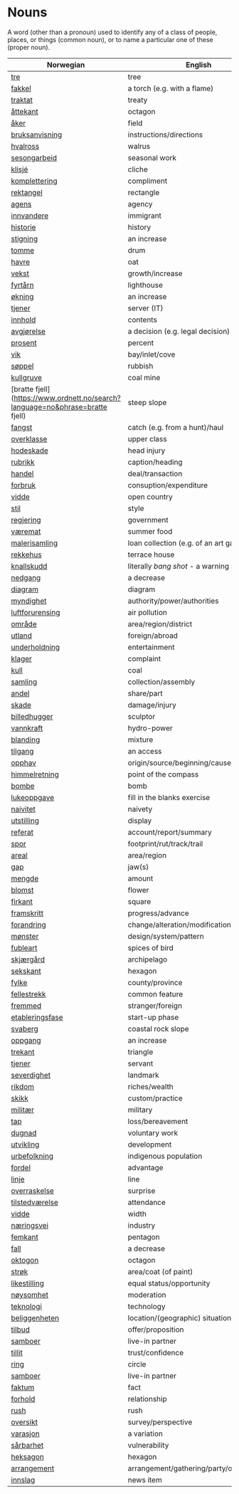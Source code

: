 # Nouns

A word (other than a pronoun) used to identify any of a class of people, places, or things (common noun), or to name a particular one of these (proper noun).

| Norwegian | English | Gender |
| --- | --- | --- |
| [tre](https://www.ordnett.no/search?language=no&phrase=tre) | tree | i |
| [fakkel](https://www.ordnett.no/search?language=no&phrase=fakkel) | a torch (e.g. with a flame) | m |
| [traktat](https://www.ordnett.no/search?language=no&phrase=traktat) | treaty | m |
| [åttekant](https://www.ordnett.no/search?language=no&phrase=åttekant) | octagon | m |
| [åker](https://www.ordnett.no/search?language=no&phrase=åker) | field | m |
| [bruksanvisning](https://www.ordnett.no/search?language=no&phrase=bruksanvisning) | instructions/directions | m |
| [hvalross](https://www.ordnett.no/search?language=no&phrase=hvalross) | walrus | m |
| [sesongarbeid](https://www.ordnett.no/search?language=no&phrase=sesongarbeid) | seasonal work | i |
| [klisjé](https://www.ordnett.no/search?language=no&phrase=klisjé) | cliche | m |
| [komplettering](https://www.ordnett.no/search?language=no&phrase=komplettering) | compliment | m |
| [rektangel](https://www.ordnett.no/search?language=no&phrase=rektangel) | rectangle | i |
| [agens](https://www.ordnett.no/search?language=no&phrase=agens) | agency | m |
| [innvandere](https://www.ordnett.no/search?language=no&phrase=innvandere) | immigrant | m |
| [historie](https://www.ordnett.no/search?language=no&phrase=historie) | history | m/f |
| [stigning](https://www.ordnett.no/search?language=no&phrase=stigning) | an increase | m |
| [tomme](https://www.ordnett.no/search?language=no&phrase=tomme) | drum | m |
| [havre](https://www.ordnett.no/search?language=no&phrase=havre) | oat | m |
| [vekst](https://www.ordnett.no/search?language=no&phrase=vekst) | growth/increase | m |
| [fyrtårn](https://www.ordnett.no/search?language=no&phrase=fyrtårn) | lighthouse | i |
| [økning](https://www.ordnett.no/search?language=no&phrase=økning) | an increase | m |
| [tjener](https://www.ordnett.no/search?language=no&phrase=tjener) | server (IT) | m |
| [innhold](https://www.ordnett.no/search?language=no&phrase=innhold) | contents | i |
| [avgjørelse](https://www.ordnett.no/search?language=no&phrase=avgjørelse) | a decision (e.g. legal decision) | m |
| [prosent](https://www.ordnett.no/search?language=no&phrase=prosent) | percent | m |
| [vik](https://www.ordnett.no/search?language=no&phrase=vik) | bay/inlet/cove | m |
| [søppel](https://www.ordnett.no/search?language=no&phrase=søppel) | rubbish | i |
| [kullgruve](https://www.ordnett.no/search?language=no&phrase=kullgruve) | coal mine | m |
| [bratte fjell](https://www.ordnett.no/search?language=no&phrase=bratte fjell) | steep slope | m |
| [fangst](https://www.ordnett.no/search?language=no&phrase=fangst) | catch (e.g. from a hunt)/haul | m |
| [overklasse](https://www.ordnett.no/search?language=no&phrase=overklasse) | upper class | m |
| [hodeskade](https://www.ordnett.no/search?language=no&phrase=hodeskade) | head injury | m |
| [rubrikk](https://www.ordnett.no/search?language=no&phrase=rubrikk) | caption/heading | m |
| [handel](https://www.ordnett.no/search?language=no&phrase=handel) | deal/transaction | m |
| [forbruk](https://www.ordnett.no/search?language=no&phrase=forbruk) | consuption/expenditure | i |
| [vidde](https://www.ordnett.no/search?language=no&phrase=vidde) | open country | m |
| [stil](https://www.ordnett.no/search?language=no&phrase=stil) | style | m |
| [regjering](https://www.ordnett.no/search?language=no&phrase=regjering) | government | m |
| [væremat](https://www.ordnett.no/search?language=no&phrase=væremat) | summer food | m |
| [malerisamling](https://www.ordnett.no/search?language=no&phrase=malerisamling) | loan collection (e.g. of an art gallery) | m |
| [rekkehus](https://www.ordnett.no/search?language=no&phrase=rekkehus) | terrace house | i |
| [knallskudd](https://www.ordnett.no/search?language=no&phrase=knallskudd) | literally _bang shot_ - a warning shot gun | i |
| [nedgang](https://www.ordnett.no/search?language=no&phrase=nedgang) | a decrease | m |
| [diagram](https://www.ordnett.no/search?language=no&phrase=diagram) | diagram | i |
| [myndighet](https://www.ordnett.no/search?language=no&phrase=myndighet) | authority/power/authorities | m |
| [luftforurensing](https://www.ordnett.no/search?language=no&phrase=luftforurensing) | air pollution | m |
| [område](https://www.ordnett.no/search?language=no&phrase=område) | area/region/district | i |
| [utland](https://www.ordnett.no/search?language=no&phrase=utland) | foreign/abroad | m |
| [underholdning](https://www.ordnett.no/search?language=no&phrase=underholdning) | entertainment | m |
| [klager](https://www.ordnett.no/search?language=no&phrase=klager) | complaint | m |
| [kull](https://www.ordnett.no/search?language=no&phrase=kull) | coal | i |
| [samling](https://www.ordnett.no/search?language=no&phrase=samling) | collection/assembly | m |
| [andel](https://www.ordnett.no/search?language=no&phrase=andel) | share/part | m |
| [skade](https://www.ordnett.no/search?language=no&phrase=skade) | damage/injury | m |
| [billedhugger](https://www.ordnett.no/search?language=no&phrase=billedhugger) | sculptor | m |
| [vannkraft](https://www.ordnett.no/search?language=no&phrase=vannkraft) | hydro-power | m |
| [blanding](https://www.ordnett.no/search?language=no&phrase=blanding) | mixture | m |
| [tilgang](https://www.ordnett.no/search?language=no&phrase=tilgang) | an access | i |
| [opphav](https://www.ordnett.no/search?language=no&phrase=opphav) | origin/source/beginning/cause | i |
| [himmelretning](https://www.ordnett.no/search?language=no&phrase=himmelretning) | point of the compass | m |
| [bombe](https://www.ordnett.no/search?language=no&phrase=bombe) | bomb | m |
| [lukeoppgave](https://www.ordnett.no/search?language=no&phrase=lukeoppgave) | fill in the blanks exercise | m |
| [naivitet](https://www.ordnett.no/search?language=no&phrase=naivitet) | naivety | m |
| [utstilling](https://www.ordnett.no/search?language=no&phrase=utstilling) | display | m |
| [referat](https://www.ordnett.no/search?language=no&phrase=referat) | account/report/summary | i |
| [spor](https://www.ordnett.no/search?language=no&phrase=spor) | footprint/rut/track/trail | i |
| [areal](https://www.ordnett.no/search?language=no&phrase=areal) | area/region | i |
| [gap](https://www.ordnett.no/search?language=no&phrase=gap) | jaw(s) | m |
| [mengde](https://www.ordnett.no/search?language=no&phrase=mengde) | amount | m |
| [blomst](https://www.ordnett.no/search?language=no&phrase=blomst) | flower | m |
| [firkant](https://www.ordnett.no/search?language=no&phrase=firkant) | square | m |
| [framskritt](https://www.ordnett.no/search?language=no&phrase=framskritt) | progress/advance | i |
| [forandring](https://www.ordnett.no/search?language=no&phrase=forandring) | change/alteration/modification | m |
| [mønster](https://www.ordnett.no/search?language=no&phrase=mønster) | design/system/pattern | i |
| [fubleart](https://www.ordnett.no/search?language=no&phrase=fubleart) | spices of bird | m/f |
| [skjærgård](https://www.ordnett.no/search?language=no&phrase=skjærgård) | archipelago | m |
| [sekskant](https://www.ordnett.no/search?language=no&phrase=sekskant) | hexagon | m |
| [fylke](https://www.ordnett.no/search?language=no&phrase=fylke) | county/province | i |
| [fellestrekk](https://www.ordnett.no/search?language=no&phrase=fellestrekk) | common feature | i |
| [fremmed](https://www.ordnett.no/search?language=no&phrase=fremmed) | stranger/foreign | m |
| [etableringsfase](https://www.ordnett.no/search?language=no&phrase=etableringsfase) | start-up phase | m |
| [svaberg](https://www.ordnett.no/search?language=no&phrase=svaberg) | coastal rock slope | i |
| [oppgang](https://www.ordnett.no/search?language=no&phrase=oppgang) | an increase | m |
| [trekant](https://www.ordnett.no/search?language=no&phrase=trekant) | triangle | m |
| [tjener](https://www.ordnett.no/search?language=no&phrase=tjener) | servant | m |
| [severdighet](https://www.ordnett.no/search?language=no&phrase=severdighet) | landmark | m |
| [rikdom](https://www.ordnett.no/search?language=no&phrase=rikdom) | riches/wealth | m |
| [skikk](https://www.ordnett.no/search?language=no&phrase=skikk) | custom/practice | m |
| [militær](https://www.ordnett.no/search?language=no&phrase=militær) | military | m |
| [tap](https://www.ordnett.no/search?language=no&phrase=tap) | loss/bereavement | i |
| [dugnad](https://www.ordnett.no/search?language=no&phrase=dugnad) | voluntary work | m |
| [utvikling](https://www.ordnett.no/search?language=no&phrase=utvikling) | development | m |
| [urbefolkning](https://www.ordnett.no/search?language=no&phrase=urbefolkning) | indigenous population | m |
| [fordel](https://www.ordnett.no/search?language=no&phrase=fordel) | advantage | m |
| [linje](https://www.ordnett.no/search?language=no&phrase=linje) | line | m |
| [overraskelse](https://www.ordnett.no/search?language=no&phrase=overraskelse) | surprise | m |
| [tilstedværelse](https://www.ordnett.no/search?language=no&phrase=tilstedværelse) | attendance | i |
| [vidde](https://www.ordnett.no/search?language=no&phrase=vidde) | width | m/f |
| [næringsvei](https://www.ordnett.no/search?language=no&phrase=næringsvei) | industry | m |
| [femkant](https://www.ordnett.no/search?language=no&phrase=femkant) | pentagon | m |
| [fall](https://www.ordnett.no/search?language=no&phrase=fall) | a decrease | i |
| [oktogon](https://www.ordnett.no/search?language=no&phrase=oktogon) | octagon | m |
| [strøk](https://www.ordnett.no/search?language=no&phrase=strøk) | area/coat (of paint) | i |
| [likestilling](https://www.ordnett.no/search?language=no&phrase=likestilling) | equal status/opportunity | m |
| [nøysomhet](https://www.ordnett.no/search?language=no&phrase=nøysomhet) | moderation | m |
| [teknologi](https://www.ordnett.no/search?language=no&phrase=teknologi) | technology | m |
| [beliggenheten](https://www.ordnett.no/search?language=no&phrase=beliggenheten) | location/(geographic) situation | m/f |
| [tilbud](https://www.ordnett.no/search?language=no&phrase=tilbud) | offer/proposition | i |
| [samboer](https://www.ordnett.no/search?language=no&phrase=samboer) | live-in partner | m |
| [tillit](https://www.ordnett.no/search?language=no&phrase=tillit) | trust/confidence | m |
| [ring](https://www.ordnett.no/search?language=no&phrase=ring) | circle | m |
| [samboer](https://www.ordnett.no/search?language=no&phrase=samboer) | live-in partner | m |
| [faktum](https://www.ordnett.no/search?language=no&phrase=faktum) | fact | i |
| [forhold](https://www.ordnett.no/search?language=no&phrase=forhold) | relationship | i |
| [rush](https://www.ordnett.no/search?language=no&phrase=rush) | rush | i |
| [oversikt](https://www.ordnett.no/search?language=no&phrase=oversikt) | survey/perspective | m |
| [varasjon](https://www.ordnett.no/search?language=no&phrase=varasjon) | a variation | m |
| [sårbarhet](https://www.ordnett.no/search?language=no&phrase=sårbarhet) | vulnerability | m |
| [heksagon](https://www.ordnett.no/search?language=no&phrase=heksagon) | hexagon | m |
| [arrangement](https://www.ordnett.no/search?language=no&phrase=arrangement) | arrangement/gathering/party/organisation | i |
| [innslag](https://www.ordnett.no/search?language=no&phrase=innslag) | news item | i |

